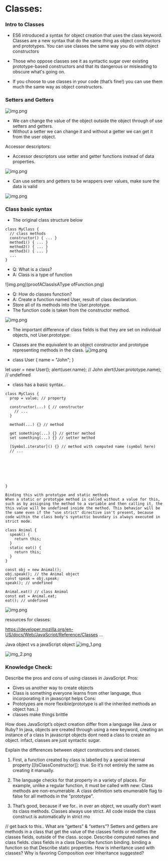 # Classes:


### Intro to Classes
- ES6 introduced a syntax for object creation that uses the class keyword.
Classes are a new syntax that do the same thing as object constructors and prototypes.
You can use classes the same way you do with object constructors

- Those who oppose classes see it as syntactic sugar over existing prototype-based constructors and that its dangerous or misleading to obscure what's going on.
- If you choose to use classes in your code (that’s fine!) you can use them much the same way as object constructors.

### Setters and Getters

![img.png](setterAndGetter.png)

- We can change the value of the object outside the object through of use setters and getters.
- Without a setter we can change it and without a getter we can get it from the user object.


Accessor descriptors:

- Accessor descriptors use setter and getter functions instead of data properties.

![img.png](settergetter2.png)



- Can use setters and getters to be wrappers over values, make sure the data is valid

![img.png](settergetter3.png)

### Class basic syntax

- The original class structure below
```
class MyClass {
  // class methods
  constructor() { ... }
  method1() { ... }
  method2() { ... }
  method3() { ... }
  ...
}

```

- Q: What is a class?
- A: Class is a type of function

![img.png](proofAClassIsAType ofFunction.png)

- Q: How do classes function?
- A: Create a function named User, result of class declaration.
- Store all of its methods into the User.prototype.
- The function code is taken from the constructor method.

![img.png](classes.png)

- The important difference of class fields is that they are set on individual objects, not User.prototype:
- Classes are the equivalent to an object constructor and prototype representing methods in the class.
![img.png](classtoFunction.png)



- class User {
  name = "John";
  }

let user = new User();
alert(user.name); // John
alert(User.prototype.name); // undefined


- class has a basic syntax..
```
class MyClass {
  prop = value; // property

  constructor(...) { // constructor
    // ...
  }

  method(...) {} // method

  get something(...) {} // getter method
  set something(...) {} // setter method

  [Symbol.iterator]() {} // method with computed name (symbol here)
  // ...
  
  
  
  
  
  
  
}
```




```
Binding this with prototype and static methods
When a static or prototype method is called without a value for this, such as by assigning the method to a variable and then calling it, the this value will be undefined inside the method. This behavior will be the same even if the "use strict" directive isn't present, because code within the class body's syntactic boundary is always executed in strict mode.

class Animal {
  speak() {
    return this;
  }
  static eat() {
    return this;
  }
}

const obj = new Animal();
obj.speak(); // the Animal object
const speak = obj.speak;
speak(); // undefined

Animal.eat() // class Animal
const eat = Animal.eat;
eat(); // undefined
```

![img.png](img.png)


resources for classes:

https://developer.mozilla.org/en-US/docs/Web/JavaScript/Reference/Classes
...

Java object vs a javaScript object
![img_1.png](img_1.png)







![img_2.png](img_2.png)


### Knowledge Check:

Describe the pros and cons of using classes in JavaScript.
Pros: 
- Gives us another way to create objects
- Class is something everyone learns from other language, thus incorporating it in javascript helps
Cons:
- Prototypes are more flexible(prototype is all the inherited methods an object has..)
- classes make things brittle



How does JavaScript’s object creation differ from a language like Java or Ruby?
In java, objects are created through using a new keyword, creating an instance of a class
In javascript objects dont need a class to create an object. infact, classes are just syntactic sugar.


Explain the differences between object constructors and classes.

1) First, a function created by class is labelled by a special internal property [[IsClassConstructor]]: true. So it’s not entirely the same as creating it manually.

2) The language checks for that property in a variety of places. For example, unlike a regular function, it must be called with new:
Class methods are non-enumerable. A class definition sets enumerable flag to false for all methods in the "prototype".

3) That’s good, because if we for.. in over an object, we usually don’t want its class methods.
Classes always use strict. All code inside the class construct is automatically in strict mo




// get back to this..
What are “getters” & “setters”?
  Setters and getters are methods in a class that get the value of the classes fields or modifies the classes fields, outside of the class.
  scope.
Describe computed names and class fields.
class fields in a class
Describe function binding.
binding a function so that
Describe static properties.
How is inheritance used with classes?
Why is favoring Composition over Inheritance suggested?







